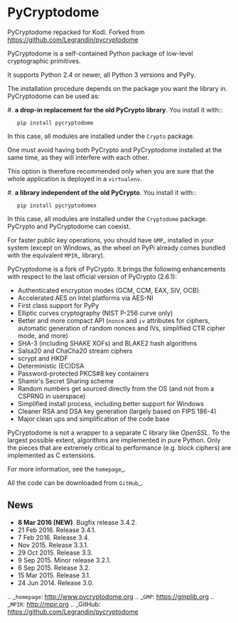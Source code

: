 PyCryptodome
==============

PyCryptodome repacked for Kodi. Forked from https://github.com/Legrandin/pycryptodome




PyCryptodome is a self-contained Python package of low-level
cryptographic primitives.

It supports Python 2.4 or newer, all Python 3 versions and PyPy.

The installation procedure depends on the package you want the library in.
PyCryptodome can be used as:

#. **a drop-in replacement for the old PyCrypto library**.
   You install it with::

       pip install pycryptodome

   In this case, all modules are installed under the ``Crypto`` package.

   One must avoid having both PyCrypto and PyCryptodome installed
   at the same time, as they will interfere with each other.

   This option is therefore recommended only when you are sure that
   the whole application is deployed in a ``virtualenv``.

#. **a library independent of the old PyCrypto**.
   You install it with::

       pip install pycryptodomex

   In this case, all modules are installed under the ``Cryptodome`` package.
   PyCrypto and PyCryptodome can coexist.

For faster public key operations, you should have `GMP`_ installed in your system
(except on Windows, as the wheel on PyPi already comes bundled with the equivalent
`MPIR`_ library).

PyCryptodome is a fork of PyCrypto. It brings the following enhancements
with respect to the last official version of PyCrypto (2.6.1):

* Authenticated encryption modes (GCM, CCM, EAX, SIV, OCB)
* Accelerated AES on Intel platforms via AES-NI
* First class support for PyPy
* Elliptic curves cryptography (NIST P-256 curve only)
* Better and more compact API (`nonce` and `iv` attributes for ciphers,
  automatic generation of random nonces and IVs, simplified CTR cipher mode,
  and more)
* SHA-3 (including SHAKE XOFs) and BLAKE2 hash algorithms
* Salsa20 and ChaCha20 stream ciphers
* scrypt and HKDF
* Deterministic (EC)DSA
* Password-protected PKCS#8 key containers
* Shamir's Secret Sharing scheme
* Random numbers get sourced directly from the OS (and not from a CSPRNG in userspace)
* Simplified install process, including better support for Windows
* Cleaner RSA and DSA key generation (largely based on FIPS 186-4)
* Major clean ups and simplification of the code base

PyCryptodome is not a wrapper to a separate C library like *OpenSSL*.
To the largest possible extent, algorithms are implemented in pure Python.
Only the pieces that are extremely critical to performance (e.g. block ciphers)
are implemented as C extensions.

For more information, see the `homepage`_.

All the code can be downloaded from `GitHub`_.

News
----

* **8 Mar 2016 (NEW)**. Bugfix release 3.4.2.
* 21 Feb 2016. Release 3.4.1.
* 7 Feb 2016. Release 3.4.
* Nov 2015. Release 3.3.1.
* 29 Oct 2015. Release 3.3.
* 9 Sep 2015. Minor release 3.2.1.
* 6 Sep 2015. Release 3.2.
* 15 Mar 2015. Release 3.1.
* 24 Jun 2014. Release 3.0.

.. _`homepage`: http://www.pycryptodome.org
.. _`GMP`: https://gmplib.org
.. _`MPIR`: http://mpir.org
.. _GitHub: https://github.com/Legrandin/pycryptodome
